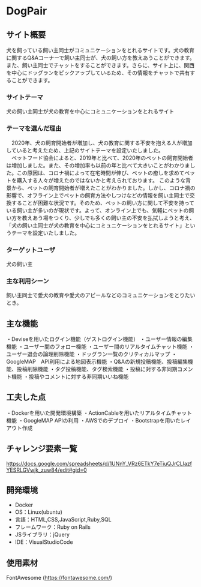 # DogPair

## サイト概要
犬を飼っている飼い主同士がコミュニケーションをとれるサイトです。犬の教育に関するQ&Aコーナーで飼い主同士が、犬の飼い方を教えあうことができます。また、飼い主同士でチャットをすることができます。さらに、サイト上に、関西を中心にドッグランをピックアップしているため、その情報をチャットで共有することができます。

### サイトテーマ
犬の飼い主同士が犬の教育を中心にコミュニケーションをとれるサイト

### テーマを選んだ理由
　2020年、犬の飼育開始者が増加し、犬の教育に関する不安を抱える人が増加していると考えたため、上記のサイトテーマを設定いたしました。<br />
　ペットフード協会によると、2019年と比べて、2020年のペットの飼育開始者は増加しました。また、その増加率も以前の年と比べて大きいことがわかりました。この原因は、コロナ禍によって在宅時間が伸び、ペットの癒しを求めてペットを購入する人々が増えたのではないかと考えられております。
このような背景から、ペットの飼育開始者が増えたことがわかりました。しかし、コロナ禍の影響で、オフライン上でペットの飼育方法やしつけなどの情報を飼い主同士で交換することが困難な状況です。そのため、ペットの飼い方に関して不安を持っている飼い主が多いのが現状です。よって、オンライン上でも、気軽にペットの飼い方を教えあう場をつくり、少しでも多くの飼い主の不安を払拭しようと考え、「犬の飼い主同士が犬の教育を中心にコミュニケーションをとれるサイト」というテーマを設定いたしました。

### ターゲットユーザ
犬の飼い主

### 主な利用シーン
飼い主同士で愛犬の教育や愛犬のアピールなどのコミュニケーションをとりたいとき。

## 主な機能
・Deviseを用いたログイン機能（ゲストログイン機能）
・ユーザー情報の編集機能
・ユーザー間のフォロー機能
・ユーザー間のリアルタイムチャット機能
・ユーザー退会の論理削除機能
・ドッグラン一覧のクリティカルマップ
・GoogleMAP　API利用による地図表示機能
・Q&Aの新規投稿機能、投稿編集機能、投稿削除機能
・タグ投稿機能、タグ検索機能
・投稿に対する非同期コメント機能
・投稿やコメントに対する非同期いいね機能

## 工夫した点
・Dockerを用いた開発環境構築
・ActionCableを用いたリアルタイムチャット機能
・GoogleMAP APIの利用
・AWSでのデプロイ
・Bootstrapを用いたレイアウト作成

## チャレンジ要素一覧
https://docs.google.com/spreadsheets/d/1UNnY_VRz6ETkY7eTiuQJrCLlazfYESRLGVwjk_zuw84/edit#gid=0

## 開発環境
- Docker
- OS：Linux(ubuntu)
- 言語：HTML,CSS,JavaScript,Ruby,SQL
- フレームワーク：Ruby on Rails
- JSライブラリ：jQuery
- IDE：VisualStudioCode

## 使用素材
FontAwesome (https://fontawesome.com/)


